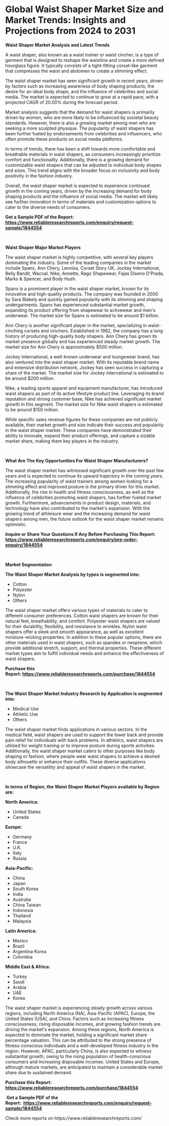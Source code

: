 <p><h1>Global Waist Shaper Market Size and Market Trends: Insights and Projections from 2024 to 2031</h1></p><p><strong>Waist Shaper Market Analysis and Latest Trends</strong></p>
<p><p>A waist shaper, also known as a waist trainer or waist cincher, is a type of garment that is designed to reshape the waistline and create a more defined hourglass figure. It typically consists of a tight-fitting corset-like garment that compresses the waist and abdomen to create a slimming effect.</p><p>The waist shaper market has seen significant growth in recent years, driven by factors such as increasing awareness of body shaping products, the desire for an ideal body shape, and the influence of celebrities and social media. The market is expected to continue to grow at a rapid pace, with a projected CAGR of 20.00% during the forecast period.</p><p>Market analysis suggests that the demand for waist shapers is primarily driven by women, who are more likely to be influenced by societal beauty standards. However, there is also a growing market among men who are seeking a more sculpted physique. The popularity of waist shapers has been further fueled by endorsements from celebrities and influencers, who often promote these products on social media platforms.</p><p>In terms of trends, there has been a shift towards more comfortable and breathable materials in waist shapers, as consumers increasingly prioritize comfort and functionality. Additionally, there is a growing demand for customizable waist shapers that can be adjusted to individual body shapes and sizes. This trend aligns with the broader focus on inclusivity and body positivity in the fashion industry.</p><p>Overall, the waist shaper market is expected to experience continued growth in the coming years, driven by the increasing demand for body shaping products and the influence of social media. The market will likely see further innovation in terms of materials and customization options to cater to the diverse needs of consumers.</p></p>
<p><strong>Get a Sample PDF of the Report:&nbsp; <a href="https://www.reliableresearchreports.com/enquiry/request-sample/1844554">https://www.reliableresearchreports.com/enquiry/request-sample/1844554</a></strong></p>
<p>&nbsp;</p>
<p><strong>Waist Shaper Major Market Players</strong></p>
<p><p>The waist shaper market is highly competitive, with several key players dominating the industry. Some of the leading companies in the market include Spanx, Ann Chery, Leonisa, Corset Story UK, Jockey International, Belly Bandit, Wacoal, Nike, Annette, Rago Shapewear, Fajas Diseno D'Prada, Marks & Spencer, and Body Hush.</p><p>Spanx is a prominent player in the waist shaper market, known for its innovative and high-quality products. The company was founded in 2000 by Sara Blakely and quickly gained popularity with its slimming and shaping undergarments. Spanx has experienced substantial market growth, expanding its product offering from shapewear to activewear and men's underwear. The market size for Spanx is estimated to be around $1 billion.</p><p>Ann Chery is another significant player in the market, specializing in waist-cinching corsets and cinchers. Established in 1982, the company has a long history of producing high-quality body shapers. Ann Chery has grown its market presence globally and has experienced steady market growth. The market size for Ann Chery is approximately $500 million.</p><p>Jockey International, a well-known underwear and loungewear brand, has also ventured into the waist shaper market. With its reputable brand name and extensive distribution network, Jockey has seen success in capturing a share of the market. The market size for Jockey International is estimated to be around $200 million.</p><p>Nike, a leading sports apparel and equipment manufacturer, has introduced waist shapers as part of its active lifestyle product line. Leveraging its brand reputation and strong customer base, Nike has achieved significant market growth in this segment. The market size for Nike waist shapers is estimated to be around $150 million.</p><p>While specific sales revenue figures for these companies are not publicly available, their market growth and size indicate their success and popularity in the waist shaper market. These companies have demonstrated their ability to innovate, expand their product offerings, and capture a sizable market share, making them key players in the industry.</p></p>
<p>&nbsp;</p>
<p><strong>What Are The Key Opportunities For Waist Shaper Manufacturers?</strong></p>
<p><p>The waist shaper market has witnessed significant growth over the past few years and is expected to continue its upward trajectory in the coming years. The increasing popularity of waist trainers among women looking for a slimming effect and improved posture is the primary driver for this market. Additionally, the rise in health and fitness consciousness, as well as the influence of celebrities promoting waist shapers, has further fueled market growth. Furthermore, advancements in product design, materials, and technology have also contributed to the market's expansion. With the growing trend of athleisure wear and the increasing demand for waist shapers among men, the future outlook for the waist shaper market remains optimistic.</p></p>
<p><strong>Inquire or Share Your Questions If Any Before Purchasing This Report: <a href="https://www.reliableresearchreports.com/enquiry/pre-order-enquiry/1844554">https://www.reliableresearchreports.com/enquiry/pre-order-enquiry/1844554</a></strong></p>
<p>&nbsp;</p>
<p><strong>Market Segmentation</strong></p>
<p><strong>The Waist Shaper Market Analysis by types is segmented into:</strong></p>
<p><ul><li>Cotton</li><li>Polyester</li><li>Nylon</li><li>Others</li></ul></p>
<p><p>The waist shaper market offers various types of materials to cater to different consumer preferences. Cotton waist shapers are known for their natural feel, breathability, and comfort. Polyester waist shapers are valued for their durability, flexibility, and resistance to wrinkles. Nylon waist shapers offer a sleek and smooth appearance, as well as excellent moisture-wicking properties. In addition to these popular options, there are other materials used in waist shapers, such as spandex or neoprene, which provide additional stretch, support, and thermal properties. These different market types aim to fulfill individual needs and enhance the effectiveness of waist shapers.</p></p>
<p><strong>Purchase this Report:&nbsp;<a href="https://www.reliableresearchreports.com/purchase/1844554">https://www.reliableresearchreports.com/purchase/1844554</a></strong></p>
<p>&nbsp;</p>
<p><strong>The Waist Shaper Market Industry Research by Application is segmented into:</strong></p>
<p><ul><li>Medical Use</li><li>Athletic Use</li><li>Others</li></ul></p>
<p><p>The waist shaper market finds applications in various sectors. In the medical field, waist shapers are used to support the lower back and provide pain relief for individuals with back problems. In athletics, waist shapers are utilized for weight training or to improve posture during sports activities. Additionally, the waist shaper market caters to other purposes like body shaping or fashion, where people wear waist shapers to achieve a desired body silhouette or enhance their outfits. These diverse applications showcase the versatility and appeal of waist shapers in the market.</p></p>
<p>&nbsp;</p>
<p><strong>In terms of Region, the Waist Shaper Market Players available by Region are:</strong></p>
<p>
    <p> <strong> North America: </strong>
        <ul>
            <li>United States</li>
            <li>Canada</li>
        </ul>
        </p> 
    <p> <strong> Europe: </strong>
        <ul>
            <li>Germany</li>
            <li>France</li>
            <li>U.K.</li>
            <li>Italy</li>
            <li>Russia</li>
        </ul>
        </p> 
    <p> <strong> Asia-Pacific: </strong>
        <ul>
            <li>China</li>
            <li>Japan</li>
            <li>South Korea</li>
            <li>India</li>
            <li>Australia</li>
            <li>China Taiwan</li>
            <li>Indonesia</li>
            <li>Thailand</li>
            <li>Malaysia</li>
        </ul>
        </p> 
    <p> <strong> Latin America: </strong>
        <ul>
            <li>Mexico</li>
            <li>Brazil</li>
            <li>Argentina Korea</li>
            <li>Colombia</li>
        </ul>
        </p> 
    <p> <strong> Middle East & Africa: </strong>
        <ul>
            <li>Turkey</li>
            <li>Saudi</li>
            <li>Arabia</li>
            <li>UAE</li>
            <li>Korea</li>
        </ul>
    </p>
    </p>
<p><p>The waist shaper market is experiencing steady growth across various regions, including North America (NA), Asia-Pacific (APAC), Europe, the United States (USA), and China. Factors such as increasing fitness consciousness, rising disposable incomes, and growing fashion trends are driving the market's expansion. Among these regions, North America is expected to dominate the market, holding a significant market share percentage valuation. This can be attributed to the strong presence of fitness-conscious individuals and a well-developed fitness industry in the region. However, APAC, particularly China, is also expected to witness substantial growth, owing to the rising population of health-conscious consumers and increasing disposable incomes. United States and Europe, although mature markets, are anticipated to maintain a considerable market share due to sustained demand.</p></p>
<p><strong>Purchase this Report: <a href="https://www.reliableresearchreports.com/purchase/1844554">https://www.reliableresearchreports.com/purchase/1844554</a></strong></p>
<p>&nbsp;<strong>Get a Sample PDF of the Report:&nbsp;&nbsp;<a href="https://www.reliableresearchreports.com/enquiry/request-sample/1844554">https://www.reliableresearchreports.com/enquiry/request-sample/1844554</a></strong></p>
<p><strong></strong></p>
<p>Check more reports on https://www.reliableresearchreports.com/</p>